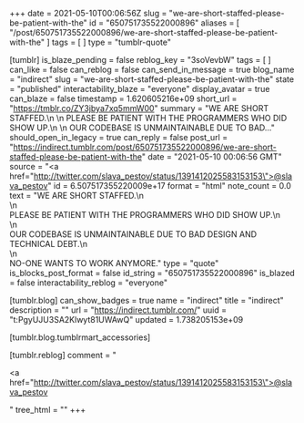 +++
date = 2021-05-10T00:06:56Z
slug = "we-are-short-staffed-please-be-patient-with-the"
id = "650751735522000896"
aliases = [ "/post/650751735522000896/we-are-short-staffed-please-be-patient-with-the" ]
tags = [ ]
type = "tumblr-quote"

[tumblr]
is_blaze_pending = false
reblog_key = "3soVevbW"
tags = [ ]
can_like = false
can_reblog = false
can_send_in_message = true
blog_name = "indirect"
slug = "we-are-short-staffed-please-be-patient-with-the"
state = "published"
interactability_blaze = "everyone"
display_avatar = true
can_blaze = false
timestamp = 1.620605216e+09
short_url = "https://tmblr.co/ZY3jbya7xq5mmW00"
summary = "WE ARE SHORT STAFFED.\n \n PLEASE BE PATIENT WITH THE PROGRAMMERS WHO DID SHOW UP.\n \n OUR CODEBASE IS UNMAINTAINABLE DUE TO BAD..."
should_open_in_legacy = true
can_reply = false
post_url = "https://indirect.tumblr.com/post/650751735522000896/we-are-short-staffed-please-be-patient-with-the"
date = "2021-05-10 00:06:56 GMT"
source = "<a href=\"http://twitter.com/slava_pestov/status/1391412025583153153\">@slava_pestov</a>"
id = 6.507517355220009e+17
format = "html"
note_count = 0.0
text = "WE ARE SHORT STAFFED.\n<br/>\n<br/>PLEASE BE PATIENT WITH THE PROGRAMMERS WHO DID SHOW UP.\n<br/>\n<br/>OUR CODEBASE IS UNMAINTAINABLE DUE TO BAD DESIGN AND TECHNICAL DEBT.\n<br/>\n<br/>NO-ONE WANTS TO WORK ANYMORE."
type = "quote"
is_blocks_post_format = false
id_string = "650751735522000896"
is_blazed = false
interactability_reblog = "everyone"

[tumblr.blog]
can_show_badges = true
name = "indirect"
title = "indirect"
description = ""
url = "https://indirect.tumblr.com/"
uuid = "t:PgyUJU3SA2Klwyt81UWAwQ"
updated = 1.738205153e+09

[tumblr.blog.tumblrmart_accessories]

[tumblr.reblog]
comment = "<p><a href=\"http://twitter.com/slava_pestov/status/1391412025583153153\">@slava_pestov</a></p>"
tree_html = ""
+++
